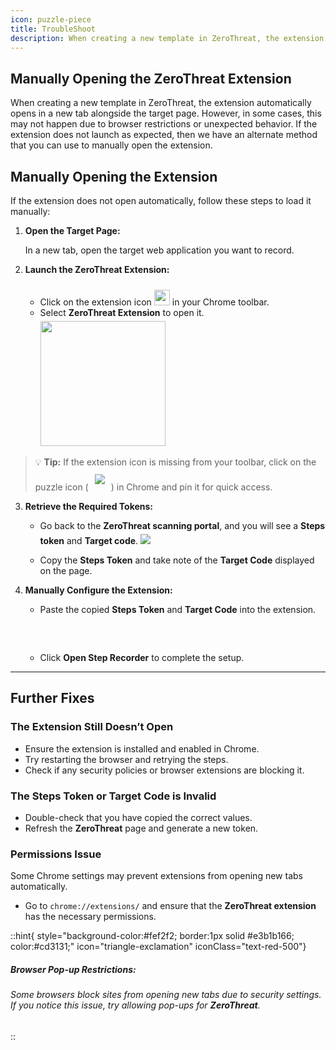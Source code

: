 ```yaml
---
icon: puzzle-piece
title: TroubleShoot
description: When creating a new template in ZeroThreat, the extension automatically opens in a new tab alongside the target page. However, in some cases, this may not happen due to browser restrictions or unexpected behavior. If the extension does not launch as expected, Then we have an alternate method that you can use to manually open the extension.
---
```




## Manually Opening the ZeroThreat Extension

When creating a new template in ZeroThreat, the extension automatically opens in a new tab alongside the target page. However, in some cases, this may not happen due to browser restrictions or unexpected behavior. If the extension does not launch as expected, then we have an alternate method that you can use to manually open the extension.

## Manually Opening the Extension

If the extension does not open automatically, follow these steps to load it manually:
1. **Open the Target Page:**

    In a new tab, open the target web application you want to record.
2. **Launch the ZeroThreat Extension:**

    - Click on the extension icon <img src="/image (157).png" width="25px" style="display:inline; margin-top:10px; margin-bottom:0px; translate: var(--tw-translate-x) -5px;"/> in your Chrome toolbar.
    - Select **ZeroThreat Extension** to open it. <img src="/image (156).png" width="200px" style="display:inline; margin-top:5px; margin-bottom:0px; translate: var(--tw-translate-x) -5px;" />

>   💡 **Tip:** If the extension icon is missing from your toolbar, click on the puzzle icon (<img src="/extension_icon.svg" style="display:inline; margin:10px" />) in Chrome and pin it for quick access.

3. **Retrieve the Required Tokens:**
    - Go back to the **ZeroThreat scanning portal**, and you will see a **Steps token** and **Target code**. <img src="/image (154).png" style="display:inline; margin-top:5px; margin-bottom:0px;" />

    - Copy the **Steps Token** and take note of the **Target Code** displayed on the page.

4. **Manually Configure the Extension:**
    - Paste the copied **Steps Token** and **Target Code** into the extension.

    <!-- ::fiqure-img{source="/image (155).png"}
    :: -->
     <img src="/image (155).png" alt="" style="display:block; margin:30px auto;">

    - Click **Open Step Recorder** to complete the setup.

---

## Further Fixes

### The Extension Still Doesn’t Open
- Ensure the extension is installed and enabled in Chrome.
- Try restarting the browser and retrying the steps.
- Check if any security policies or browser extensions are blocking it.

### The Steps Token or Target Code is Invalid
- Double-check that you have copied the correct values.
- Refresh the **ZeroThreat** page and generate a new token.

### Permissions Issue
Some Chrome settings may prevent extensions from opening new tabs automatically.

- Go to `chrome://extensions/` and ensure that the **ZeroThreat extension** has the necessary permissions.

::hint{ style="background-color:#fef2f2; border:1px solid #e3b1b166; color:#cd3131;" icon="triangle-exclamation" iconClass="text-red-500"}
##### **Browser Pop-up Restrictions:**
###### Some browsers block sites from opening new tabs due to security settings. If you notice this issue, try allowing pop-ups for **ZeroThreat**.
::